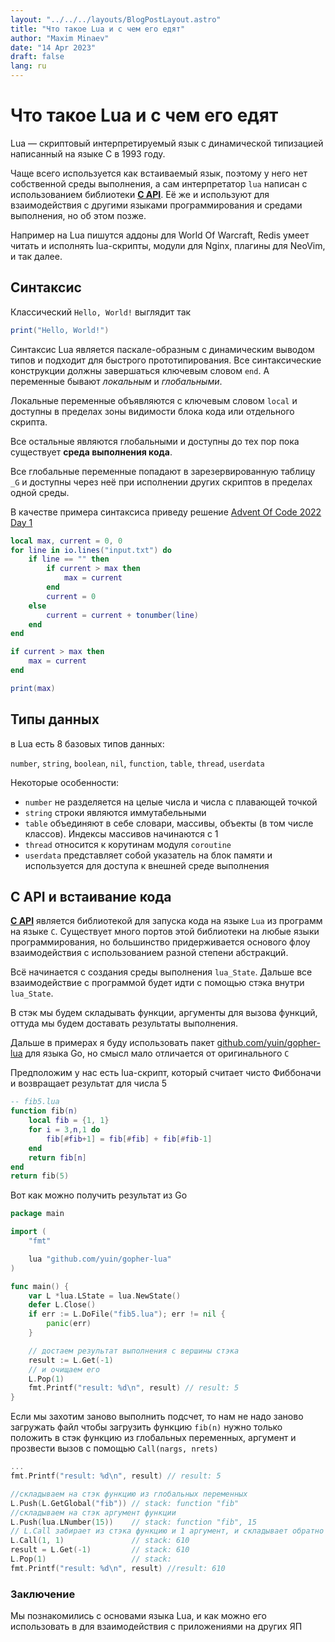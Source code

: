 ```yaml
---
layout: "../../../layouts/BlogPostLayout.astro"
title: "Что такое Lua и с чем его едят"
author: "Maxim Minaev"
date: "14 Apr 2023"
draft: false
lang: ru
---
```

# Что такое Lua и с чем его едят

Lua — скриптовый интерпретируемый язык с динамической типизацией написанный на языке C в 1993 году.

Чаще всего используется как встаиваемый язык, поэтому у него нет собственной среды выполнения, а сам интерпретатор `lua` написан с использованием библиотеки **[C API](https://www.lua.org/pil/24.html)**. Её же и используют для взаимодействия с другими языками программирования и средами выполнения, но об этом позже.

Например на Lua пишутся аддоны для World Of Warcraft, Redis умеет читать и исполнять lua-скрипты, модули для Nginx, плагины для NeoVim, и так далее.

## Синтаксис
Классический `Hello, World!` выглядит так
```lua
print("Hello, World!")
```

Синтаксис Lua является паскале-образным с динамическим выводом типов и подходит для быстрого прототипирования. Все синтаксические конструкции должны завершаться ключевым словом `end`. А переменные бывают *локальным* и *глобальными*.

Локальные переменные объявляются с ключевым словом `local` и доступны в пределах зоны видимости блока кода или отдельного скрипта.

Все остальные являются глобальными и доступны до тех пор пока существует **среда выполнения кода**.

Все глобальные переменные попадают в зарезервированную таблицу `_G` и доступны через неё при исполнении других скриптов в пределах одной среды.

В качестве примера синтаксиса приведу решение [Advent Of Code 2022 Day 1](https://adventofcode.com/2022/day/1)
```lua
local max, current = 0, 0
for line in io.lines("input.txt") do
	if line == "" then
		if current > max then
			max = current
		end
		current = 0
	else
		current = current + tonumber(line)
	end
end

if current > max then
	max = current
end

print(max)
```

## Типы данных

в Lua есть 8 базовых типов данных:

`number`, `string`, `boolean`, `nil`, `function`, `table`, `thread`, `userdata`

Некоторые особенности:

* `number` не разделяется на целые числа и числа с плавающей точкой
* `string` строки являются иммутабельными
* `table` объединяют в себе словари, массивы, объекты (в том числе классов). Индексы массивов начинаются с 1
* `thread` относится к корутинам модуля `coroutine`
* `userdata` представляет собой указатель на блок памяти и используется для доступа к внешней среде выполнения

## **C API** и встаивание кода
**[C API](https://www.lua.org/pil/24.html)** является библиотекой для запуска кода на языке `Lua` из программ на языке `C`. Существует много портов этой библиотеки на любые языки программирования, но большинство придерживается основого флоу взаимодействия с использованием разной степени абстракций.

Всё начинается с создания среды выполнения `lua_State`. Дальше все взаимодействие с программой будет идти с помощью стэка внутри `lua_State`.

В стэк мы будем складывать функции, аргументы для вызова функций, оттуда мы будем доставать результаты выполнения.

Дальше в примерах я буду использовать пакет [github.com/yuin/gopher-lua](https://github.com/yuin/gopher-lua) для языка Go, но смысл мало отличается от оригинального `C`

Предположим у нас есть lua-скрипт, который считает чисто Фиббоначи и возвращает результат для числа 5
```lua
-- fib5.lua
function fib(n)
    local fib = {1, 1} 
    for i = 3,n,1 do
        fib[#fib+1] = fib[#fib] + fib[#fib-1]
    end
    return fib[n]
end
return fib(5)
```
Вот как можно получить результат из Go
```go
package main

import (
	"fmt"

	lua "github.com/yuin/gopher-lua"
)

func main() {
	var L *lua.LState = lua.NewState()
	defer L.Close()
	if err := L.DoFile("fib5.lua"); err != nil {
		panic(err)
	}

	// достаем результат выполнения с вершины стэка
	result := L.Get(-1)
	// и очищаем его
	L.Pop(1)
	fmt.Printf("result: %d\n", result) // result: 5
}
```
Eсли мы захотим заново выполнить подсчет, то нам не надо заново загружать файл чтобы загрузить функцию `fib(n)` 
нужно только положить в стэк функцию из глобальных переменных, аргумент и прозвести вызов c помощью `Call(nargs, nrets)`
```go
...
fmt.Printf("result: %d\n", result) // result: 5

//складываем на стэк функцию из глобальных переменных
L.Push(L.GetGlobal("fib")) // stack: function "fib"
//складываем на стэк аргумент функции
L.Push(lua.LNumber(15))    // stack: function "fib", 15
// L.Call забирает из стэка функцию и 1 аргумент, и складывает обратно 1 результат
L.Call(1, 1)               // stack: 610
result = L.Get(-1)         // stack: 610
L.Pop(1)                   // stack:
fmt.Printf("result: %d\n", result) //result: 610
```

### Заключение

Мы познакомились с основами языка Lua, и как можно его использовать в для взаимодействия с приложениями на других ЯП